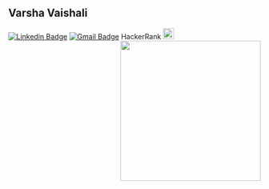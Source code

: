 ## Varsha Vaishali 
[![Linkedin Badge](https://img.shields.io/badge/-VarshaVaishali-blue?style=flat-square&logo=Linkedin&logoColor=white&link=https://www.linkedin.com/in/varsha-v-a11728169/)](https://www.linkedin.com/in/varsha-v-a11728169//) [![Gmail Badge](https://img.shields.io/badge/-varshavaishali1524@gmail.com-c14438?style=flat-square&logo=Gmail&logoColor=white&link=mailto:varshavaishali1524@gmail.com)](mailto:varshavaishali1524@gmail.com) HackerRank
<a href="https://www.hackerrank.com/varshavaishali11">
  <img alt="Varsha's Hackerank" width="22px" src="https://cdn.jsdelivr.net/npm/simple-icons@v3/icons/hackerrank.svg" />
<img align="right" src="https://media.giphy.com/media/du3J3cXyzhj75IOgvA/giphy.gif" width=280px height=280px/>
